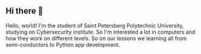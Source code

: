 ## Hi there 👋
Hello, world! I'm the student of Saint Petersberg Polytechnic University, studying on Cybersecurity institute. So I'm interested a lot in computers and how they work on different levels. So on our lessons we learning all from semi-conductors to Python app development.

<!--
**idumah/idumah** is a ✨ _special_ ✨ repository because its `README.md` (this file) appears on your GitHub profile.

Here are some ideas to get you started:

- 🔭 I’m currently working on ...
- 🌱 I’m currently learning ...
- 👯 I’m looking to collaborate on ...
- 🤔 I’m looking for help with ...
- 💬 Ask me about ...
- 📫 How to reach me: ...
- 😄 Pronouns: ...
- ⚡ Fun fact: ...
-->
